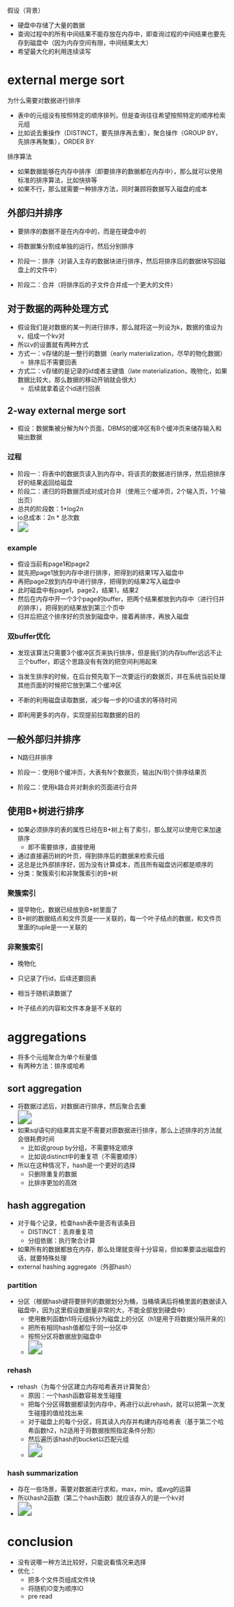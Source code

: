 假设（背景）

- 硬盘中存储了大量的数据
- 查询过程中的所有中间结果不能存放在内存中，即查询过程的中间结果也要先存到磁盘中（因为内存空间有限，中间结果太大）
- 希望最大化的利用连续读写





# external merge sort

为什么需要对数据进行排序

- 表中的元组没有按照特定的顺序排列，但是查询往往希望按照特定的顺序检索元组
- 比如说去重操作（DISTINCT，要先排序再去重），聚合操作（GROUP  BY，先排序再聚集），ORDER BY



排序算法

- 如果数据能够在内存中排序（即要排序的数据都在内存中），那么就可以使用标准的排序算法，比如快排等
- 如果不行，那么就需要一种排序方法，同时兼顾将数据写入磁盘的成本



## 外部归并排序

- 要排序的数据不是在内存中的，而是在硬盘中的

- 将数据集分割成单独的运行，然后分别排序
- 阶段一：排序（对装入主存的数据块进行排序，然后将排序后的数据块写回磁盘上的文件中）
- 阶段二：合并（将排序后的子文件合并成一个更大的文件）



## 对于数据的两种处理方式

- 假设我们是对数据的某一列进行排序，那么就将这一列设为k，数据的值设为v，组成一个kv对
- 所以v的设置就有两种方式
- 方式一：v存储的是一整行的数据（early materialization，尽早的物化数据）
  - 排序后不需要回表
- 方式二：v存储的是记录的id或者主键值（late materialization，晚物化，如果数据比较大，那么数据的移动开销就会很大）
  - 后续就拿着这个id进行回表





## 2-way external merge sort

- 假设：数据集被分解为N个页面，DBMS的缓冲区有B个缓冲页来储存输入和输出数据



### 过程

- 阶段一：将表中的数据页读入到内存中，将该页的数据进行排序，然后把排序好的结果返回给磁盘
- 阶段二：递归的将数据页成对成对合并（使用三个缓冲页，2个输入页，1个输出页）
- 总共的阶段数：1+log2n
- io总成本：2n * 总次数
- <img src="F:\Code\LearningNote\Database\15-445\image\2-way external merge sort.png" style="zoom:150%;" />





### example

- 假设当前有page1和page2
- 就先把page1放到内存中进行排序，把得到的结果1写入磁盘中
- 再把page2放到内存中进行排序，把得到的结果2写入磁盘中
- 此时磁盘中有page1，page2，结果1，结果2
- 然后在内存中开一个3个page的buffer，把两个结果都放到内存中（进行归并的排序），把得到的结果放到第三个页中
- 归并后把这个排序好的页放到磁盘中，接着再排序，再放入磁盘



### 双buffer优化

- 发现该算法只需要3个缓冲区页来执行排序，但是我们的内存buffer远远不止三个buffer，即这个思路没有有效的把空间利用起来

- 当发生排序的时候，在后台预先取下一次要运行的数据页，并在系统当前处理其他页面的时候把它放到第二个缓冲区
- 不断的利用磁盘读取数据，减少每一步的IO请求的等待时间
- 即利用更多的内存，实现提前拉取数据的目的



## 一般外部归并排序

- N路归并排序

- 阶段一：使用B个缓冲页，大表有N个数据页，输出[N/B]个排序结果页
- 阶段二：使用k路合并对剩余的页面进行合并





## 使用B+树进行排序

- 如果必须排序的表的属性已经在B+树上有了索引，那么就可以使用它来加速排序
  - 即不需要排序，直接使用
- 通过直接遍历树的叶页，得到排序后的数据来检索元组
- 这总是比外部排序好，因为没有计算成本，而且所有磁盘访问都是顺序的
- 分类：聚簇索引和非聚簇索引的B+树



### 聚簇索引

- 提早物化，数据已经放到B+树里面了
- B+树的数据结点和文件页是一一关联的，每一个叶子结点的数据，和文件页里面的tuple是一一关联的



### 非聚簇索引

- 晚物化

- 只记录了行id，后续还要回表

- 相当于随机读数据了
- 叶子结点的内容和文件本身是不关联的







# aggregations

- 将多个元组聚合为单个标量值
- 有两种方法：排序或哈希



## sort aggregation

- 将数据过滤后，对数据进行排序，然后聚合去重
- <img src="F:\Code\LearningNote\Database\15-445\image\sorting aggregation.png" style="zoom:200%;" />
- 如果sql语句的结果其实是不需要对原数据进行排序，那么上述排序的方法就会很耗费时间
  - 比如说group by分组，不需要特定顺序
  - 比如说distinct中的重复项（不需要顺序）
- 所以在这种情况下，hash是一个更好的选择
  - 只删除重复的数据
  - 比排序更加的高效



## hash aggregation

- 对于每个记录，检查hash表中是否有该条目
  - DISTINCT：丢弃重复项
  - 分组依据：执行聚合计算
- 如果所有的数据都放在内存，那么处理就变得十分容易，但如果要溢出磁盘的话，就要特殊处理
- external hashing aggregate（外部hash）



### partition

- 分区（根据hash键将要排列的数据划分为桶，当桶填满后将桶里面的数据读入磁盘中，因为这里假设数据量非常的大，不能全部放到硬盘中）
  - 使用散列函数h1将元组拆分为磁盘上的分区（h1是用于将数据分隔开来的）
  - 把所有相同hash值都位于同一分区中
  - 按照分区将数据放到磁盘中
  - <img src="F:\Code\LearningNote\Database\15-445\image\hash_partition.png" style="zoom:200%;" />



### rehash

- rehash（为每个分区建立内存哈希表并计算聚合）
  - 原因：一个hash函数容易发生碰撞
  - 把每个分区得数据都读到内存中，再进行以此rehash，就可以把第一次发生碰撞的值给找出来
  - 对于磁盘上的每个分区，将其读入内存并构建内存哈希表（基于第二个哈希函数h2，h2适用于将数据按照指定条件分割）
  - 然后遍历该hash的bucket以匹配元组
  - <img src="F:\Code\LearningNote\Database\15-445\image\hash_rehash.png" style="zoom:200%;" />



### hash summarization

- 存在一些场景，需要对数据进行求和，max，min，或avg的运算
- 所以hash2函数（第二个hash函数）就应该存入的是一个kv对
- <img src="F:\Code\LearningNote\Database\15-445\image\hash summarization.png" style="zoom:200%;" />





# conclusion

- 没有说哪一种方法比较好，只能说看情况来选择
- 优化：
  - 把多个文件页组成文件块
  - 将随机IO变为顺序IO
  - pre read